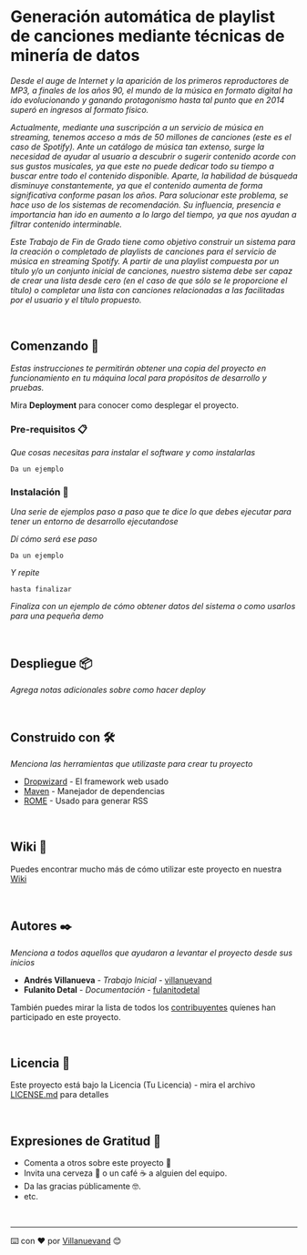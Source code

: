 # Generación automática de playlist de canciones mediante técnicas de minería de datos

_Desde el auge de Internet y la aparición de los primeros reproductores de MP3, a finales de los años 90, el mundo de la música en formato digital ha ido evolucionando y ganando protagonismo hasta tal punto que en 2014 superó en ingresos al formato físico._

_Actualmente, mediante una suscripción a un servicio de música en streaming, tenemos acceso a más de 50 millones de canciones (este es el caso de Spotify). Ante un catálogo de música tan extenso, surge la necesidad de ayudar al usuario a descubrir o sugerir 
contenido acorde con sus gustos musicales, ya que este no puede dedicar todo su tiempo a buscar entre todo el contenido disponible. Aparte, la habilidad de búsqueda disminuye constantemente, ya que el contenido aumenta de forma significativa conforme pasan los 
años. Para solucionar este problema, se hace uso de los sistemas de recomendación. Su influencia, presencia e importancia han ido en aumento a lo largo del tiempo, ya que nos ayudan a filtrar contenido interminable._

_Este Trabajo de Fin de Grado tiene como objetivo construir un sistema para la creación o completado de playlists de canciones para el servicio de música en streaming Spotify. A partir de una playlist compuesta por un título y/o un conjunto inicial de canciones, nuestro sistema debe ser capaz de crear una lista desde cero (en el caso de que sólo se le proporcione el título) o completar una lista con canciones relacionadas a las facilitadas por 
el usuario y el título propuesto._

<br>

## Comenzando 🚀

_Estas instrucciones te permitirán obtener una copia del proyecto en funcionamiento en tu máquina local para propósitos de desarrollo y pruebas._

Mira **Deployment** para conocer como desplegar el proyecto.


### Pre-requisitos 📋

_Que cosas necesitas para instalar el software y como instalarlas_

```
Da un ejemplo
```

### Instalación 🔧

_Una serie de ejemplos paso a paso que te dice lo que debes ejecutar para tener un entorno de desarrollo ejecutandose_

_Dí cómo será ese paso_

```
Da un ejemplo
```

_Y repite_

```
hasta finalizar
```

_Finaliza con un ejemplo de cómo obtener datos del sistema o como usarlos para una pequeña demo_

<br>

## Despliegue 📦

_Agrega notas adicionales sobre como hacer deploy_

<br>

## Construido con 🛠️

_Menciona las herramientas que utilizaste para crear tu proyecto_

* [Dropwizard](http://www.dropwizard.io/1.0.2/docs/) - El framework web usado
* [Maven](https://maven.apache.org/) - Manejador de dependencias
* [ROME](https://rometools.github.io/rome/) - Usado para generar RSS

<br>

## Wiki 📖

Puedes encontrar mucho más de cómo utilizar este proyecto en nuestra [Wiki](https://github.com/tu/proyecto/wiki)

<br>

## Autores ✒️

_Menciona a todos aquellos que ayudaron a levantar el proyecto desde sus inicios_

* **Andrés Villanueva** - *Trabajo Inicial* - [villanuevand](https://github.com/villanuevand)
* **Fulanito Detal** - *Documentación* - [fulanitodetal](#fulanito-de-tal)

También puedes mirar la lista de todos los [contribuyentes](https://github.com/your/project/contributors) quíenes han participado en este proyecto. 

<br>

## Licencia 📄

Este proyecto está bajo la Licencia (Tu Licencia) - mira el archivo [LICENSE.md](LICENSE.md) para detalles

<br>

## Expresiones de Gratitud 🎁

* Comenta a otros sobre este proyecto 📢
* Invita una cerveza 🍺 o un café ☕ a alguien del equipo. 
* Da las gracias públicamente 🤓.
* etc.



<br>

---
⌨️ con ❤️ por [Villanuevand](https://github.com/Villanuevand) 😊